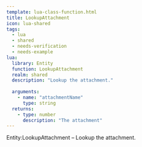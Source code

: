 ```yaml
---
template: lua-class-function.html
title: LookupAttachment
icon: lua-shared
tags:
  - lua
  - shared
  - needs-verification
  - needs-example
lua:
  library: Entity
  function: LookupAttachment
  realm: shared
  description: "Lookup the attachment."
  
  arguments:
    - name: "attachmentName"
      type: string
  returns:
    - type: number
      description: "The attachment"
---
```


<div class="lua__search__keywords">
Entity:LookupAttachment &#x2013; Lookup the attachment.
</div>

